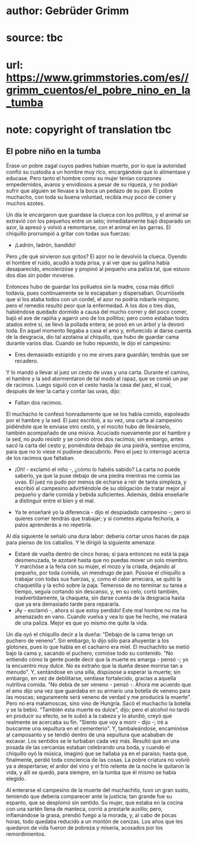 # author: Gebrüder Grimm
# source: tbc
# url: https://www.grimmstories.com/es//grimm_cuentos/el_pobre_nino_en_la_tumba
# note: copyright of translation tbc

## El pobre niño en la tumba 

Érase un pobre zagal cuyos padres habían muerto, por lo que la autoridad
confió su custodia a un hombre muy rico, encargándole que lo alimentase
y educase. Pero tanto el hombre como su mujer tenían corazones
empedernidos, avaros y envidiosos a pesar de su riqueza, y no podían
sufrir que alguien se llevase a la boca un pedazo de su pan. El pobre
muchacho, con toda su buena voluntad, recibía muy poco de comer y muchos
azotes.

Un día le encargaron que guardase la clueca con los pollitos, y el
animal se extravió con los pequeños entre un seto; inmediatamente bajó
disparado un azor, la apresó y volvió a remontarse, con el animal en las
garras. El chiquillo prorrumpió a gritar con todas sus fuerzas:

- ¡Ladrón, ladrón, bandido!

Pero ¿de qué sirvieron sus gritos? El azor no le devolvió la clueca.
Oyendo el hombre el ruido, acudió a toda prisa, y al ver que su gallina
había desaparecido, encolerizóse y propinó al pequeño una paliza tal,
que estuvo dos días sin poder moverse.

Entonces hubo de guardar los polluelos sin la madre, cosa más difícil
todavía, pues continuamente se le escapaban y dispersaban. Ocurriósele
que si los ataba todos con un cordel, el azor no podría robarle ninguno;
pero el remedio resultó peor que la enfermedad. A los dos o tres días,
habiéndose quedado dormido a causa del mucho correr y del poco comer,
bajó el ave de rapiña y agarró uno de los pollitos; pero como estaban
todos atados entre sí, se llevó la pollada entera; se posó en un árbol y
la devoró toda. En aquel momento llegaba a casa el amo y, enfurecido al
darse cuenta de la desgracia, dio tal azotaina al chiquillo, que hubo de
guardar cama durante varios días.
Cuando se hubo repuesto, le dijo el campesino:

- Eres demasiado estúpido y no me sirves para guardián; tendrás que ser
recadero.

Y lo mandó a llevar al juez un cesto de uvas y una carta. Durante el
camino, el hambre y la sed atormentaron de tal modo al rapaz, que se
comió un par de racimos. Luego siguió con el cesto hasta la casa del
juez, el cual, después de leer la carta y contar las uvas, dijo:

- Faltan dos racimos.

El muchacho le confesó honradamente que se los había comido, espoleado
por el hambre y la sed. El juez escribió, a su vez, una carta al
campesino pidiéndole que le enviase otro cesto, y el mocito hubo de
llevárselo, también acompañado de una misiva. Acuciado nuevamente por el
hambre y la sed, no pudo resistir y se comió otros dos racimos; sin
embargo, antes sacó la carta del cesto y, poniéndola debajo de una
piedra, sentóse encima, para que no lo viese ni pudiese descubrirlo.
Pero el juez lo interrogó acerca de los racimos que faltaban.

- ¡Oh! - exclamó el niño -, ¿cómo lo habéis sabido? La carta no puede
saberlo, ya que la puse debajo de una piedra mientras me comía las
uvas.
El juez no pudo por menos de echarse a reír de tanta simpleza, y
escribió al campesino advirtiéndole de su obligación de tratar mejor al
pequeño y darle comida y bebida suficientes. Además, debía enseñarle a
distinguir entre el bien y el mal.

- Ya te enseñaré yo la diferencia - dijo el despiadado campesino -;
pero si quieres comer tendrás que trabajar; y si cometes alguna
fechoría, a palos aprenderás a no repetirla.

Al día siguiente le señaló una dura labor: debería cortar unos haces de
paja para pienso de los caballos. Y le dirigió la siguiente amenaza:
- Estaré de vuelta dentro de cinco horas; si para entonces no está la
paja desmenuzada, te azotaré hasta que no puedas mover un solo miembro.
Y marchóse a la feria con su mujer, el mozo y la criada, dejando al
pequeño, por toda comida, un mendrugo de pan. Púsose el chiquillo a
trabajar con todas sus fuerzas, y, como el calor arreciara, se quitó la
chaquetilla y la echó sobre la paja. Temeroso de no terminar su tarea a
tiempo, seguía cortando sin descanso, y, en su celo, cortó también,
inadvertidamente, la chaqueta, sin darse cuenta de la desgracia hasta
que ya era demasiado tarde para repararla.
- ¡Ay - exclamó -, ahora sí que estoy perdido! Este mal hombre no me ha
amenazado en vano. Cuando vuelva y vea lo que he hecho, me matará de una
paliza. Mejor es que yo mismo me quite la vida.

Un día oyó el chiquillo decir a la dueña: "Debajo de la cama tengo un
puchero de veneno". Sin embargo, lo dijo sólo para ahuyentar a los
glotones, pues lo que había en el cacharro era miel. El muchachito se
metió bajo la cama y, sacando el puchero, comióse todo su contenido.
"No entiendo cómo la gente puede decir que la muerte es amarga - pensó
-; yo la encuentro muy dulce. No es extraño que la dueña desee morirse
tan a menudo". Y, sentándose en una silla, dispúsose a esperar la
muerte; sin embargo, en vez de debilitarse, sentíase fortalecido,
gracias a aquella nutritiva comida. "No debía de ser veneno - pensó -.
Ahora me acuerdo que el amo dijo una vez que guardaba en su armario una
botella de veneno para las moscas; seguramente será veneno de verdad y
me producirá la muerte". Pero no era matamoscas, sino vino de Hungría.
Sacó el muchacho la botella y se la bebió. "También esta muerte es
dulce", dijo; pero el alcohol no tardó en producir su efecto, se le
subió a la cabeza y lo aturdió, creyó que realmente se acercaba su fin.
"Siento que voy a morir - dijo -; iré a buscarme una sepultura en el
cementerio". Y, tambaleándose, encaminóse al camposanto y se tendió
dentro de una sepultura que acababan de excavar. Los sentidos se le
turbaban cada vez más. Resultó que en una posada de las cercanías
estaban celebrando una boda, y cuando el chiquillo oyó la música,
imaginó que se hallaba ya en el paraíso; hasta que, finalmente, perdió
toda conciencia de las cosas. La pobre criatura no volvió ya a
despertarse; el ardor del vino y el frío relente de la noche le quitaron
la vida, y allí se quedó, para siempre, en la tumba que él mismo se
había elegido.

Al enterarse el campesino de la muerte del muchachito, tuvo un gran
susto, temiendo que debería comparecer ante la justicia; tan grande fue
su espanto, que se desplomó sin sentido. Su mujer, que estaba en la
cocina con una sartén llena de manteca, corrió a prestarle auxilio;
pero, inflamándose la grasa, prendió fuego a la morada, y, al cabo de
pocas horas, todo quedaba reducido a un montón de cenizas. Los años que
les quedaron de vida fueron de pobreza y miseria, acosados por los
remordimientos.
